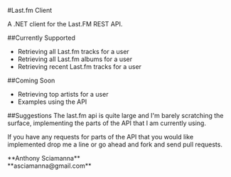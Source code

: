 #Last.fm Client

A .NET client for the Last.FM REST API.

##Currently Supported

* Retrieving all Last.fm tracks for a user
* Retrieving all Last.fm albums for a user
* Retrieving recent Last.fm tracks for a user

##Coming Soon
* Retrieving top artists for a user
* Examples using the API

##Suggestions
The last.fm api is quite large and I'm barely scratching the surface, implementing the parts of the API that I am currently using. 
<p>
If you have any requests for parts of the API that you would like implemented drop me a line or go ahead and fork and send pull requests.
</p>
**Anthony Sciamanna**
<br/>
**asciamanna@gmail.com**
